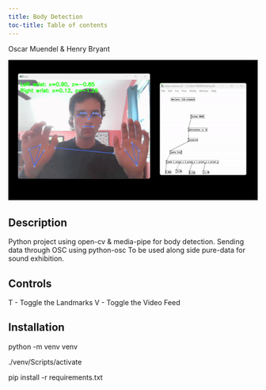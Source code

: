 ```yaml
---
title: Body Detection
toc-title: Table of contents
---
```


Oscar Muendel & Henry Bryant

![](./docs/sound_gif.gif)

## Description

Python project using open-cv & media-pipe for body detection. Sending
data through OSC using python-osc To be used along side pure-data for
sound exhibition.

## Controls

T - Toggle the Landmarks
V - Toggle the Video Feed

## Installation

python -m venv venv

./venv/Scripts/activate

pip install -r requirements.txt
